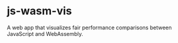 # js-wasm-vis
A web app that visualizes fair performance comparisons between JavaScript and WebAssembly.
